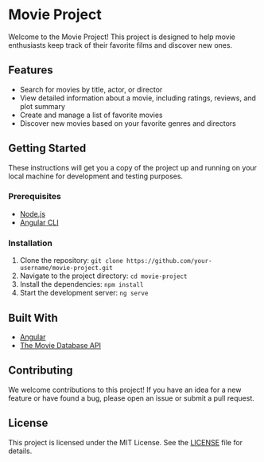 # Movie Project

Welcome to the Movie Project! This project is designed to help movie enthusiasts keep track of their favorite films and discover new ones.

## Features

- Search for movies by title, actor, or director
- View detailed information about a movie, including ratings, reviews, and plot summary
- Create and manage a list of favorite movies
- Discover new movies based on your favorite genres and directors

## Getting Started

These instructions will get you a copy of the project up and running on your local machine for development and testing purposes.

### Prerequisites

- [Node.js](https://nodejs.org)
- [Angular CLI](https://cli.angular.io)

### Installation

1. Clone the repository: `git clone https://github.com/your-username/movie-project.git`
2. Navigate to the project directory: `cd movie-project`
3. Install the dependencies: `npm install`
4. Start the development server: `ng serve`

## Built With

- [Angular](https://angular.io)
- [The Movie Database API](https://developers.themoviedb.org)

## Contributing

We welcome contributions to this project! If you have an idea for a new feature or have found a bug, please open an issue or submit a pull request.

## License

This project is licensed under the MIT License. See the [LICENSE](LICENSE) file for details.
